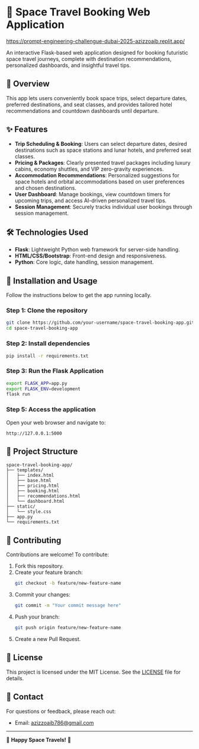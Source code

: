 # 🚀 Space Travel Booking Web Application

https://prompt-engineering-challengue-dubai-2025-azizzoaib.replit.app/

An interactive Flask-based web application designed for booking futuristic space travel journeys, complete with destination recommendations, personalized dashboards, and insightful travel tips.

## 🌌 Overview

This app lets users conveniently book space trips, select departure dates, preferred destinations, and seat classes, and provides tailored hotel recommendations and countdown dashboards until departure.

## ✨ Features

- **Trip Scheduling & Booking**: Users can select departure dates, desired destinations such as space stations and lunar hotels, and preferred seat classes.
- **Pricing & Packages**: Clearly presented travel packages including luxury cabins, economy shuttles, and VIP zero-gravity experiences.
- **Accommodation Recommendations**: Personalized suggestions for space hotels and orbital accommodations based on user preferences and chosen destinations.
- **User Dashboard**: Manage bookings, view countdown timers for upcoming trips, and access AI-driven personalized travel tips.
- **Session Management**: Securely tracks individual user bookings through session management.

## 🛠 Technologies Used

- **Flask**: Lightweight Python web framework for server-side handling.
- **HTML/CSS/Bootstrap**: Front-end design and responsiveness.
- **Python**: Core logic, date handling, session management.

## 🚦 Installation and Usage

Follow the instructions below to get the app running locally.

### Step 1: Clone the repository

```bash
git clone https://github.com/your-username/space-travel-booking-app.git
cd space-travel-booking-app
```

### Step 2: Install dependencies

```bash
pip install -r requirements.txt
```

### Step 3: Run the Flask Application

```bash
export FLASK_APP=app.py
export FLASK_ENV=development
flask run
```

### Step 5: Access the application

Open your web browser and navigate to:

```
http://127.0.0.1:5000
```

## 📖 Project Structure

```
space-travel-booking-app/
├── templates/
│   ├── index.html
│   ├── base.html
│   ├── pricing.html
│   ├── booking.html
│   ├── recommendations.html
│   └── dashboard.html
├── static/
│   └── style.css
├── app.py
└── requirements.txt
```

## 🤝 Contributing

Contributions are welcome! To contribute:

1. Fork this repository.
2. Create your feature branch:
   ```bash
   git checkout -b feature/new-feature-name
   ```
3. Commit your changes:
   ```bash
   git commit -m "Your commit message here"
   ```
4. Push your branch:
   ```bash
   git push origin feature/new-feature-name
   ```
5. Create a new Pull Request.

## 📜 License

This project is licensed under the MIT License. See the [LICENSE](LICENSE) file for details.

## 📮 Contact

For questions or feedback, please reach out:

- Email: azizzoaib786@gmail.com

---

🌠 **Happy Space Travels!** 🌠